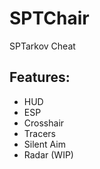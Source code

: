 # SPTChair
SPTarkov Cheat

## Features:
- HUD
- ESP
- Crosshair
- Tracers
- Silent Aim
- Radar (WIP)
